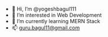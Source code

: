 - 👋 Hi, I’m @yogeshbagul111
- 👀 I’m interested in Web Development
- 🌱 I’m currently learning MERN Stack
- 📫 guru.bagul11@gmail.com

<!---
yogeshbagul111/yogeshbagul111 is a ✨ special ✨ repository because its `README.md` (this file) appears on your GitHub profile.
You can click the Preview link to take a look at your changes.
--->
